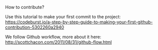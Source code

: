 How to contribute?

Use this tutorial to make your first commit to the project:
https://codeburst.io/a-step-by-step-guide-to-making-your-first-github-contribution-5302260a2940

We follow Github workflow, more about it here:
http://scottchacon.com/2011/08/31/github-flow.html
